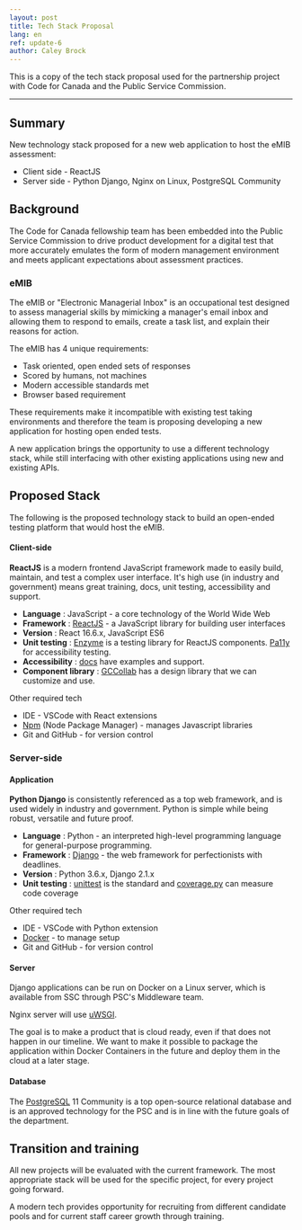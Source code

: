 ```yaml
---
layout: post
title: Tech Stack Proposal
lang: en
ref: update-6
author: Caley Brock
---
```


This is a copy of the tech stack proposal used for the partnership project with Code for Canada and the Public Service Commission.

----

## Summary

New technology stack proposed for a new web application to host the eMIB assessment:

- Client side - ReactJS
- Server side - Python Django, Nginx on Linux, PostgreSQL Community

## Background

The Code for Canada fellowship team has been embedded into the Public Service Commission to drive product development for a digital test that more accurately emulates the form of modern management environment and meets applicant expectations about assessment practices.

### eMIB

The eMIB or &quot;Electronic Managerial Inbox&quot; is an occupational test designed to assess managerial skills by mimicking a manager&#39;s email inbox and allowing them to respond to emails, create a task list, and explain their reasons for action.

The eMIB has 4 unique requirements:

- Task oriented, open ended sets of responses
- Scored by humans, not machines
- Modern accessible standards met
- Browser based requirement

These requirements make it incompatible with existing test taking environments and therefore the team is proposing developing a new application for hosting open ended tests.

A new application brings the opportunity to use a different technology stack, while still interfacing with other existing applications using new and existing APIs.

## Proposed Stack

The following is the proposed technology stack to build an open-ended testing platform that would host the eMIB.

#### Client-side

**ReactJS** is a modern frontend JavaScript framework made to easily build, maintain, and test a complex user interface. It&#39;s high use (in industry and government) means great training, docs, unit testing, accessibility and support.

- **Language** : JavaScript - a core technology of the World Wide Web
- **Framework** : [ReactJS](https://reactjs.org/) - a JavaScript library for building user interfaces
- **Version** : React 16.6.x, JavaScript ES6
- **Unit testing** : [Enzyme](https://github.com/airbnb/enzyme/) is a testing library for ReactJS components. [Pa11y](http://pa11y.org/) for accessibility testing.
- **Accessibility** : [docs](https://reactjs.org/docs/accessibility.html) have examples and support.
- **Component library** : [GCCollab](https://design.gccollab.ca/component/) has a design library that we can customize and use.

Other required tech

- IDE - VSCode with React extensions
- [Npm](https://www.npmjs.com/) (Node Package Manager) - manages Javascript libraries
- Git and GitHub - for version control

### Server-side

#### Application

**Python Django** is consistently referenced as a top web framework, and is used widely in industry and government. Python is simple while being robust, versatile and future proof.

- **Language** : Python - an interpreted high-level programming language for general-purpose programming.
- **Framework** : [Django](https://www.djangoproject.com/) - the web framework for perfectionists with deadlines.
- **Version** : Python 3.6.x, Django 2.1.x
- **Unit testing** : [unittest](https://docs.python.org/3/library/unittest.html#module-unittest) is the standard and [coverage.py](https://coverage.readthedocs.io/en/v4.5.x/) can measure code coverage

Other required tech

- IDE - VSCode with Python extension
- [Docker](https://www.docker.com/) - to manage setup
- Git and GitHub - for version control

#### Server

Django applications can be run on Docker on a Linux server, which is available from SSC through PSC&#39;s Middleware team.

Nginx server will use [uWSGI](https://uwsgi-docs.readthedocs.io/en/latest/).

The goal is to make a product that is cloud ready, even if that does not happen in our timeline. We want to make it possible to package the application within Docker Containers in the future and deploy them in the cloud at a later stage.

#### Database

The [PostgreSQL](https://www.postgresql.org/) 11 Community is a top open-source relational database and is an approved technology for the PSC and is in line with the future goals of the department.

## Transition and training

All new projects will be evaluated with the current framework. The most appropriate stack will be used for the specific project, for every project going forward.

A modern tech provides opportunity for recruiting from different candidate pools and for current staff career growth through training.
